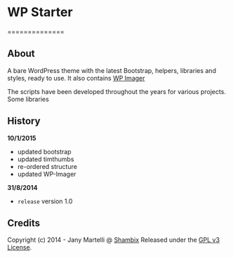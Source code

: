 # WP Starter
==============

## About

A bare WordPress theme with the latest Bootstrap, helpers, libraries and styles, ready to use.
It also contains [WP Imager](https://github.com/Jany-M/WP-Imager)

The scripts have been developed throughout the years for various projects.
Some libraries

## History

**10/1/2015**
- updated bootstrap
- updated timthumbs
- re-ordered structure
- updated WP-Imager

**31/8/2014**
- `release` version 1.0

## Credits

Copyright (c) 2014 - Jany Martelli @ [Shambix](http://www.shambix.com)
Released under the [GPL v3 License](http://choosealicense.com/licenses/gpl-v3/).
